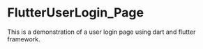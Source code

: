 # FlutterUserLogin_Page
This is a demonstration of a user login page using dart and flutter framework.
